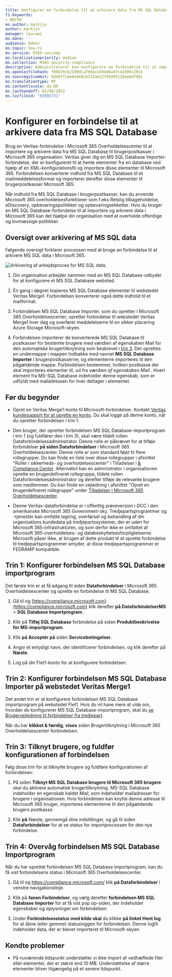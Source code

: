 ```yaml
---
title: Konfigurer en forbindelse til at arkivere data fra MS SQL Database
f1.keywords:
- NOCSH
ms.author: markjjo
author: markjjo
manager: laurawi
ms.date: ''
audience: Admin
ms.topic: how-to
ms.service: O365-seccomp
ms.localizationpriority: medium
ms.collection: M365-security-compliance
description: Administratorer kan konfigurere en forbindelse til at importere og arkivere data fra MS SQL Database. Med denne forbindelse kan du arkivere data fra tredjeparts datakilder i Microsoft 365. Når du har arkiveret disse data, kan du bruge overholdelsesfunktioner som f.eks. retslig tilbageholdelse, indholdssøgning og opbevaringspolitikker til at administrere tredjepartsdata.
ms.openlocfilehash: f00b76cb2199d1af9daca58e86ad7cd2009c2031
ms.sourcegitcommit: bdd6ffc6ebe4e6cb212ab22793d9513dae6d798c
ms.translationtype: MT
ms.contentlocale: da-DK
ms.lasthandoff: 03/08/2022
ms.locfileid: "63591731"
---
```

# <a name="set-up-a-connector-to-archive-data-from-ms-sql-database"></a>Konfigurer en forbindelse til at arkivere data fra MS SQL Database

Brug en Veritas-forbindelse i Microsoft 365 Overholdelsescenter til at importere og arkivere data fra MS SQL Database til brugerpostkasser i Microsoft 365 organisation. Veritas giver dig en MS SQL Database Importer-forbindelse, der er konfigureret til at hente elementer fra en database ved hjælp af en XML-konfigurationsfil og importere disse elementer til Microsoft 365. Forbindelsen konverterer indhold fra MS SQL Database til et mailmeddelelsesformat og importerer derefter disse elementer til brugerpostkasser Microsoft 365.

Når indhold fra MS SQL Database i brugerpostkasser, kan du anvende Microsoft 365 overholdelsesfunktioner som f.eks Retslig tilbageholdelse, eDiscovery, opbevaringspolitikker og opbevaringsetiketter. Hvis du bruger en MS SQL Database-forbindelse til at importere og arkivere data i Microsoft 365 kan det hjælpe din organisation med at overholde offentlige og lovmæssige politikker.

## <a name="overview-of-archiving-the-ms-sql-data"></a>Oversigt over arkivering af MS SQL data

Følgende oversigt forklarer processen med at bruge en forbindelse til at arkivere MS SQL data i Microsoft 365.

![Arkivering af arbejdsproces for MS SQL data.](../media/MSSQLDatabaseConnectorWorkflow.png)

1. Din organisation arbejder sammen med en MS SQL Database-udbyder for at konfigurere et MS SQL Database websted.

2. Én gang i døgnet kopieres MS SQL Database elementer til webstedet Veritas Merge1. Forbindelsen konverterer også dette indhold til et mailformat.

3. Forbindelsen MS SQL Database Importer, som du opretter i Microsoft 365 Overholdelsescenter, opretter forbindelse til webstedet Veritas Merge1 hver dag og overfører meddelelserne til en sikker placering Azure Storage Microsoft-skyen.

4. Forbindelsen importerer de konverterede MS SQL Database til postkasser for bestemte brugere med værdien af egenskaben Mail for den automatiske brugertilknytning som beskrevet i [trin 3](#step-3-map-users-and-complete-the-connector-setup). Der oprettes en undermappe i mappen Indbakke med navnet **MS SQL Database Importer** i brugerpostkasserne, og elementerne importeres til den pågældende mappe. Forbindelsen bestemmer, hvilken postkasse der skal importeres elementer til, ud fra værdien *af egenskaben Mail* . Hvert element fra MS-SQL Database indeholder denne egenskab, som er udfyldt med mailadressen for hver deltager i elementet.

## <a name="before-you-begin"></a>Før du begynder

- Opret en Veritas Merge1-konto til Microsoft-forbindelser. Kontakt [Veritas kundesupport for at oprette en konto](https://www.veritas.com/content/support/). Du skal logge på denne konto, når du opretter forbindelsen i trin 1.

- Den bruger, der opretter forbindelsen MS SQL Database-importprogram i trin 1 (og fuldfører den i trin 3), skal være tildelt rollen Dataforbindelsesadministrator. Denne rolle er påkrævet for at tilføje forbindelser **på siden Dataforbindelser** i Microsoft 365 Overholdelsescenter. Denne rolle er som standard føjet til flere rollegrupper. Du kan finde en liste over disse rollegrupper i afsnittet "Roller i sikkerheds- og overholdelsescenter" i Tilladelser i [& Compliance Center](../security/office-365-security/permissions-in-the-security-and-compliance-center.md#roles-in-the-security--compliance-center). Alternativt kan en administrator i organisationen oprette en brugerdefineret rollegruppe, tildele rollen Dataforbindelsesadministrator og derefter tilføje de relevante brugere som medlemmer. Du kan finde en vejledning i afsnittet "Opret en brugerdefineret rollegruppe" under [Tilladelser i Microsoft 365 Overholdelsescenter](microsoft-365-compliance-center-permissions.md#create-a-custom-role-group).

- Denne Veritas-dataforbindelse er i offentlig prøveversion i GCC i den amerikanske Microsoft 365 Government-sky. Tredjepartsprogrammer og -tjenester kan omfatte lagring, overførsel og behandling af din organisations kundedata på tredjepartssystemer, der er uden for Microsoft 365-infrastrukturen, og som derfor ikke er omfattet af Microsoft 365-overholdelses- og databeskyttelsesforpligtelserne. Microsoft påser ikke, at brugen af dette produkt til at oprette forbindelse til tredjepartsprogrammer antyder, at disse tredjepartsprogrammer er FEDRAMP kompatible.

## <a name="step-1-set-up-the-ms-sql-database-importer-connector"></a>Trin 1: Konfigurer forbindelsen MS SQL Database importprogram

Det første trin er at få adgang til siden **Dataforbindelser** i Microsoft 365 Overholdelsescenter og oprette en forbindelse til MS SQL Database.

1. Gå til og [https://compliance.microsoft.com](https://compliance.microsoft.com) klik derefter **på DataforbindelserMS** >  **SQL Database Importprogram**.

2. Klik på **Tilføj SQL Database** forbindelse på siden **Produktbeskrivelse for MS-importprogram**.

3. Klik **på Acceptér på** siden **Servicebetingelser**.

4. Angiv et entydigt navn, der identificerer forbindelsen, og klik derefter på **Næste**.

5. Log på din Flet1-konto for at konfigurere forbindelsen.

## <a name="step-2-configure-the-ms-sql-database-importer-connector-on-the-veritas-merge1-site"></a>Trin 2: Konfigurer forbindelsen MS SQL Database Importer på webstedet Veritas Merge1

Det andet trin er at konfigurere forbindelsen MS SQL Database importprogram på webstedet Flet1. Hvis du vil have mere at vide om, hvordan du konfigurerer MS SQL Database-importprogram, skal du [se Brugervejledning til forbindelser fra tredjepart](https://docs.ms.merge1.globanetportal.com/Merge1%20Third-Party%20Connectors%20MS%20SQL%20Database%20Importer%20User%20Guide%20.pdf).

Når du har **klikket & færdig**, **vises** siden Brugertilknytning i Microsoft 365 Overholdelsescenter forbindelsen.

## <a name="step-3-map-users-and-complete-the-connector-setup"></a>Trin 3: Tilknyt brugere, og fuldfør konfigurationen af forbindelsen

Følg disse trin for at tilknytte brugere og fuldføre konfigurationen af forbindelsen:

1. På siden **Tilknyt MS SQL Database brugere til Microsoft 365 brugere** skal du aktivere automatisk brugertilknytning. MS-SQL Database indeholder en egenskab kaldet *Mail*, som indeholder mailadresser for brugere i organisationen. Hvis forbindelsen kan knytte denne adresse til Microsoft 365 bruger, importeres elementerne til den pågældende brugers postkasse.

2. Klik **på** Næste, gennemgå dine indstillinger, og gå til siden **Dataforbindelser** for at se status for importprocessen for den nye forbindelse.

## <a name="step-4-monitor-the-ms-sql-database-importer-connector"></a>Trin 4: Overvåg forbindelsen MS SQL Database Importprogram

Når du har oprettet forbindelsen MS SQL Database importprogram, kan du få vist forbindelsens status i Microsoft 365 Overholdelsescenter.

1. Gå til og <https://compliance.microsoft.com/> klik **på Dataforbindelser** i venstre navigationslinje.

2. Klik på **fanen Forbindelser**, og vælg derefter **forbindelsen MS SQL Database** **Importer** for at få vist pop op-siden, der indeholder egenskaber og oplysninger om forbindelsen.

3. Under **Forbindelsesstatus med kilde skal** du klikke **på linket Hent log** for at åbne (eller gemme) statusloggen for forbindelsen. Denne logfil indeholder data, der er blevet importeret til Microsoft-skyen.

## <a name="known-issues"></a>Kendte problemer

- På nuværende tidspunkt understøtter vi ikke import af vedhæftede filer eller elementer, der er større end 10 MB. Understøttelse af større elementer bliver tilgængelig på et senere tidspunkt.